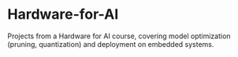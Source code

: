 # Hardware-for-AI
Projects from a Hardware for AI course, covering model optimization (pruning, quantization) and deployment on embedded systems.
